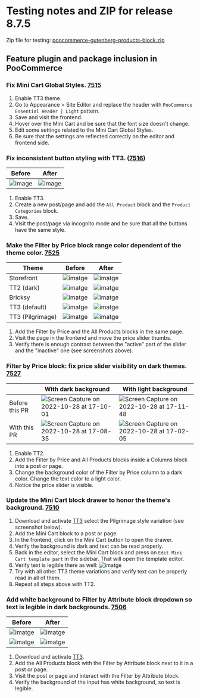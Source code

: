 # Testing notes and ZIP for release 8.7.5

Zip file for testing: [poocommerce-gutenberg-products-block.zip](https://github.com/poocommerce/poocommerce-blocks/files/9902031/poocommerce-gutenberg-products-block.zip)

## Feature plugin and package inclusion in PooCommerce

### Fix Mini Cart Global Styles. [7515](https://github.com/poocommerce/poocommerce-blocks/pull/7515)


1. Enable TT3 theme.
2. Go to Appearance > Site Editor and replace the header with `PooCommerce Essential Header | Light` pattern.
3. Save and visit the frontend.
4. Hover over the Mini Cart and be sure that the font size doesn't change.
5. Edit some settings related to the Mini Cart Global Styles.
6. Be sure that the settings are reflected correctly on the editor and frontend side.

### Fix inconsistent button styling with TT3. ([7516](https://github.com/poocommerce/poocommerce-blocks/pull/7516))


| Before | After |
| ------ | ----- |
|![image](https://user-images.githubusercontent.com/4463174/198559087-b24ceeb2-61ba-488f-84a0-f87d6b2bc965.png)|![image](https://user-images.githubusercontent.com/4463174/198559394-b3e377d5-3e6e-4f3e-9ea4-282fd02fe923.png)|

1. Enable TT3.
2. Create a new post/page and add the `All Product` block and the `Product Categories` block.
3. Save.
4. Visit the post/page via incognito mode and be sure that all the buttons have the same style.

### Make the Filter by Price block range color dependent of the theme color. [7525](https://github.com/poocommerce/poocommerce-blocks/pull/7525)

| Theme | Before | After |
| --- | ------ | ----- |
| Storefront | ![imatge](https://user-images.githubusercontent.com/3616980/198656336-463dd2fe-4329-4d5e-8305-43f8375a0077.png) | ![imatge](https://user-images.githubusercontent.com/3616980/198666606-aa3c443b-0e21-4474-b6d2-084280ec557b.png) |
| TT2 (dark) | ![imatge](https://user-images.githubusercontent.com/3616980/198658810-b429e817-7685-4a4c-afbc-eb57b2a72543.png) | ![imatge](https://user-images.githubusercontent.com/3616980/198666776-7dfb3663-ace5-40ff-91e5-87571b6767a0.png) |
| Bricksy | ![imatge](https://user-images.githubusercontent.com/3616980/198661164-3d84c0e5-c27b-40b8-82df-d8db319d4c50.png) | ![imatge](https://user-images.githubusercontent.com/3616980/198667122-05c29bf8-534f-4409-8577-572b44d782f5.png) |
| TT3 (default) | ![imatge](https://user-images.githubusercontent.com/3616980/198665415-584ac7eb-3c20-4d35-a1a6-6501cc932bad.png) | ![imatge](https://user-images.githubusercontent.com/3616980/198666131-2e641add-3918-4447-8260-dc8c9eefc684.png) |
| TT3 (Pilgrimage) | ![imatge](https://user-images.githubusercontent.com/3616980/198665030-cba725ec-a420-4184-98bf-3ace4e639e6f.png) | ![imatge](https://user-images.githubusercontent.com/3616980/198667488-b03bb985-8304-4f7c-86b9-5a6bb3f073f9.png) |

1. Add the Filter by Price and the All Products blocks in the same page.
2. Visit the page in the frontend and move the price slider thumbs.
3. Verify there is enough contrast between the "active" part of the slider and the "inactive" one (see screenshots above).


### Filter by Price block: fix price slider visibility on dark themes. [7527](https://github.com/poocommerce/poocommerce-blocks/pull/7527)

|                | With dark background | With light background |
|----------------|----------------------|-----------------------|
| Before this PR |![Screen Capture on 2022-10-28 at 17-10-01](https://user-images.githubusercontent.com/4463174/198670636-61618ba7-7160-4674-be03-d8245a1a8209.gif)|![Screen Capture on 2022-10-28 at 17-11-48](https://user-images.githubusercontent.com/4463174/198671568-57fa5e44-4eb1-4ad1-82b8-51e2d4a7e0f8.gif)|
| With this PR   |![Screen Capture on 2022-10-28 at 17-08-35](https://user-images.githubusercontent.com/4463174/198669729-a206b68d-0d01-41a3-8117-1a8015aed0a5.gif)|![Screen Capture on 2022-10-28 at 17-02-05](https://user-images.githubusercontent.com/4463174/198665985-3ae65415-e997-4c9c-a146-e07947f5fc68.gif)|


1. Enable TT2.
2. Add the Filter by Price and All Products blocks inside a Columns block into a post or page.
3. Change the background color of the Filter by Price column to a dark color. Change the text color to a light color.
4. Notice the price slider is visible.

### Update the Mini Cart block drawer to honor the theme's background. [7510](https://github.com/poocommerce/poocommerce-blocks/pull/7510)

1. Download and activate [TT3](https://github.com/WordPress/twentytwentythree) select the Pilgrimage style variation (see screenshot below).
2. Add the Mini Cart block to a post or page.
3. In the frontend, click on the Mini Cart button to open the drawer.
4. Verify the background is dark and text can be read properly.
5. Back in the editor, select the Mini Cart block and press on `Edit Mini Cart template part` in the sidebar. That will open the template editor.
6. Verify text is legible there as well:
![imatge](https://user-images.githubusercontent.com/3616980/198266198-9a607821-cb5b-47e5-90ec-b0cd64ca34e3.png)
7. Try with all other TT3 theme variations and verify text can be properly read in all of them.
8. Repeat all steps above with TT2.

### Add white background to Filter by Attribute block dropdown so text is legible in dark backgrounds. [7506](https://github.com/poocommerce/poocommerce-blocks/pull/7506)

| Before | After |
| ------ | ----- |
| ![imatge](https://user-images.githubusercontent.com/3616980/198288809-7f575c00-72f1-41e7-8a19-1cf2c9e2b3b7.png) | ![imatge](https://user-images.githubusercontent.com/3616980/198288636-225716da-6a6d-4db2-ad03-5dd404ea61d7.png) |
| ![imatge](https://user-images.githubusercontent.com/3616980/198288969-c5619a4b-a16f-4d39-815d-a6ebd336cc40.png) | ![imatge](https://user-images.githubusercontent.com/3616980/198289132-6066cb6d-03c6-4f5b-a791-69da2e1db95c.png) |


1. Download and activate [TT3](https://github.com/WordPress/twentytwentythree).
2. Add the All Products block with the Filter by Attribute block next to it in a post or page.
2. Visit the post or page and interact with the Filter by Attribute block.
3. Verify the background of the input has white background, so text is legible.
